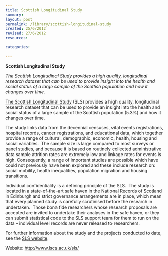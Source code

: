 ```yaml
---
title: Scottish Longitudinal Study
summary: 
layout: post
permalink: /library/scottish-longitudinal-study
created: 25/6/2012
revised: 27/6/2012
resources:

categories:

---
```


<p><strong>Scottish Longitudinal Study</strong></p>
<p><em>The Scottish Longitudinal Study provides a high quality, longitudinal research dataset that can be used to provide insight into the health and social status of a large sample of the Scottish population and how it changes over time.</em></p>
<p><a href="http://www.lscs.ac.uk/sls/" rel="nofollow">The Scottish Longitudinal Study</a> (SLS) provides a high quality, longitudinal research dataset that can be used to provide an insight into the health and social status of a large sample of the Scottish population (5.3%) and how it changes over time.</p>
<p>The study links data from the decennial censuses, vital events registrations, hospital records, cancer registrations, and educational data, which together provide a range of cultural, demographic, economic, health, housing and social variables.  The sample size is large compared to most surveys or panel studies, and because it is based on routinely collected administrative data sample attrition rates are extremely low and linkage rates for events is high. Consequently, a range of important studies are possible which have could not previously have been explored and these include research on: social mobility, health inequalities, population migration and housing transitions.</p>
<p>Individual confidentiality is a defining principle of the SLS.  The study is located in a state-of-the-art safe haven in the National Records of Scotland in Edinburgh and strict governance arrangements are in place, which mean that every planned study is carefully scrutinised before the research in undertaken.  Those bona fide researchers whose research proposals are accepted are invited to undertake their analyses in the safe haven, or they can submit statistical code to the SLS support team for them to run on the data – individual level records are never released to researchers.</p>
<p>For further information about the study and the projects conducted to date, see the <a href="http://www.lscs.ac.uk/sls/" rel="nofollow">SLS website</a>.</p>
<p>Website: <a href="http://www.lscs.ac.uk/sls/" rel="nofollow">http://www.lscs.ac.uk/sls/</a></p>
